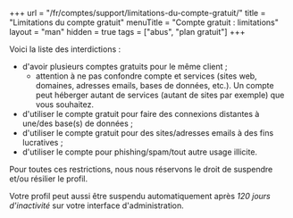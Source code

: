 +++
url = "/fr/comptes/support/limitations-du-compte-gratuit/"
title = "Limitations du compte gratuit"
menuTitle = "Compte gratuit : limitations"
layout = "man"
hidden = true
tags = ["abus", "plan gratuit"]
+++

Voici la liste des interdictions :

- d'avoir plusieurs comptes gratuits pour le même client ;
    - attention à ne pas confondre compte et services (sites web, domaines, adresses emails, bases de données, etc.). Un compte peut héberger autant de services (autant de sites par exemple) que vous souhaitez.
- d'utiliser le compte gratuit pour faire des connexions distantes à une/des base(s) de données ;
- d'utiliser le compte gratuit pour des sites/adresses emails à des fins lucratives ;
- d'utiliser le compte pour phishing/spam/tout autre usage illicite.

Pour toutes ces restrictions, nous nous réservons le droit de suspendre et/ou résilier le profil.

Votre profil peut aussi être suspendu automatiquement après _120 jours d'inactivité_ sur votre interface d'administration.
